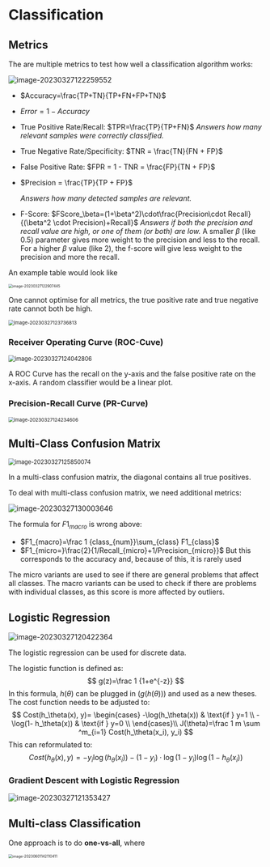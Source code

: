 # Classification

## Metrics

The are multiple metrics to test how well a classification algorithm works:

![image-20230327122259552](res/Classification/image-20230327122259552.png)

* $Accuracy=\frac{TP+TN}{TP+FN+FP+TN}$

* $Error=1-Accuracy$

* True Positive Rate/Recall: $TPR=\frac{TP}{TP+FN}$
  *Answers how many relevant samples were correctly classified.*

* True Negative Rate/Specificity: $TNR = \frac{TN}{FN + FP}$

* False Positive Rate: $FPR = 1 - TNR = \frac{FP}{TN + FP}$

* $Precision = \frac{TP}{TP + FP}$

  *Answers how many detected samples are relevant.*

* F-Score: $FScore_\beta=(1+\beta^2)\cdot\frac{Precision\cdot Recall}{(\beta^2 \cdot Precision)+Recall}$
  *Answers if both the precision and recall value are high, or one of them (or both) are low.* A smaller $\beta$ (like 0.5) parameter gives more weight to the precision and less to the recall. For a higher $\beta$ value (like 2), the f-score will give less weight to the precision and more the recall.

An example table would look like 

<img src="res/Classification/image-20230327122907445.png" alt="image-20230327122907445" style="zoom:50%;" />

One cannot optimise for all metrics, the true positive rate and true negative rate cannot both be high.

<img src="res/Classification/image-20230327123736813.png" alt="image-20230327123736813" style="zoom:67%;" />

### Receiver Operating Curve (ROC-Cuve)

<img src="res/Classification/image-20230327124042806.png" alt="image-20230327124042806" style="zoom:80%;" />

A ROC Curve has the recall on the y-axis and the false positive rate on the x-axis. A random classifier would be a linear plot.

### Precision-Recall Curve (PR-Curve)

<img src="res/Classification/image-20230327124234606.png" alt="image-20230327124234606" style="zoom:67%;" />



## Multi-Class Confusion Matrix

<img src="res/Classification/image-20230327125850074.png" alt="image-20230327125850074" style="zoom:80%;" />

In a multi-class confusion matrix, the diagonal contains all true positives. 

To deal with multi-class confusion matrix, we need additional metrics:

![image-20230327130003646](res/Classification/image-20230327130003646.png)

The formula for $F1_{macro}$ is wrong above:  

* $F1_{macro}=\frac 1 {class_{num}}\sum_{class} F1_{class}$
* $F1_{micro=}\frac{2}{1/Recall_{micro}+1/Precision_{micro}}$
  But this corresponds to the accuracy and, because of this, it is rarely used

The micro variants are used to see if there are general problems that affect all classes. The macro variants can be used to check if there are problems with individual classes, as this score is more affected by outliers.

## Logistic Regression

![image-20230327120422364](res/Classification/image-20230327120422364.png)

The logistic regression can be used for discrete data. 

The logistic function is defined as:
$$
g(z)=\frac 1 {1+e^{-z}}
$$
In this formula, $h(\theta)$ can be plugged in ($g(h(\theta))$) and used as a new theses. The cost function needs to be adjusted to:
$$
Cost(h_\theta(x), y)=
\begin{cases}
-\log(h_\theta(x)) & \text{if } y=1 \\
-\log(1- h_\theta(x)) & \text{if } y=0 \\
\end{cases}\\
J(\theta)=\frac 1 m \sum ^m_{i=1} Cost(h_\theta(x_i), y_i)
$$
This can reformulated to:
$$
Cost(h_\theta(x), y) = -y_i\log (h_\theta(x_i))-(1-y_i)\cdot \log(1-y_i)\log(1-h_\theta(x_i))
$$

### Gradient Descent with Logistic Regression

![image-20230327121353427](res/Classification/image-20230327121353427.png)

## Multi-class Classification

One approach is to do **one-vs-all**, where 

<img src="res/Classification/image-20230601142110411.png" alt="image-20230601142110411" style="zoom:50%;" />
